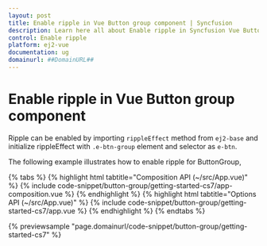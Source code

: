 ```yaml
---
layout: post
title: Enable ripple in Vue Button group component | Syncfusion
description: Learn here all about Enable ripple in Syncfusion Vue Button group component of Syncfusion Essential JS 2 and more.
control: Enable ripple 
platform: ej2-vue
documentation: ug
domainurl: ##DomainURL##
---
```


# Enable ripple in Vue Button group component

Ripple can be enabled by importing `rippleEffect` method from `ej2-base` and initialize rippleEffect with `.e-btn-group` element and selector as `e-btn`.

The following example illustrates how to enable ripple for ButtonGroup,

{% tabs %}
{% highlight html tabtitle="Composition API (~/src/App.vue)" %}
{% include code-snippet/button-group/getting-started-cs7/app-composition.vue %}
{% endhighlight %}
{% highlight html tabtitle="Options API (~/src/App.vue)" %}
{% include code-snippet/button-group/getting-started-cs7/app.vue %}
{% endhighlight %}
{% endtabs %}
        
{% previewsample "page.domainurl/code-snippet/button-group/getting-started-cs7" %}